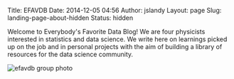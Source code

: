 Title: EFAVDB
Date: 2014-12-05 04:56
Author: jslandy
Layout: page
Slug: landing-page-about-hidden
Status: hidden

Welcome to Everybody's Favorite Data Blog! We are
four physicists interested in statistics and data science. We write here
on learnings picked up on the job and in personal projects with the aim
of building a library of resources for the data science
community.

![efavdb group photo]({static}/images/efavdb.jpg)
